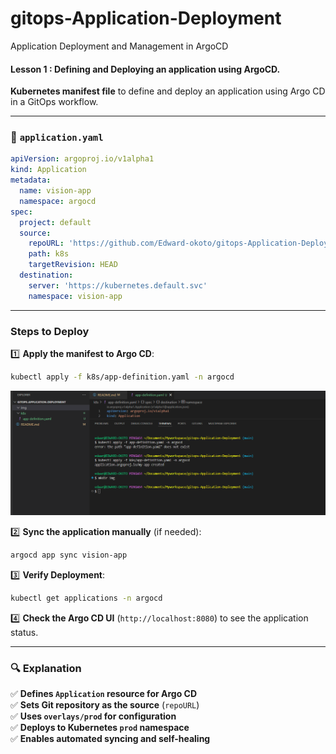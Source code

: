 # gitops-Application-Deployment
Application Deployment and Management in ArgoCD

#### Lesson 1 : Defining and Deploying an application using ArgoCD.

**Kubernetes manifest file** to define and deploy an application using Argo CD in a GitOps workflow.

---

### **📂 `application.yaml`**
```yaml
apiVersion: argoproj.io/v1alpha1
kind: Application
metadata:
  name: vision-app
  namespace: argocd
spec:
  project: default
  source:
    repoURL: 'https://github.com/Edward-okoto/gitops-Application-Deployment.git'
    path: k8s
    targetRevision: HEAD
  destination:
    server: 'https://kubernetes.default.svc'
    namespace: vision-app

```

---

### **Steps to Deploy**
1️⃣ **Apply the manifest to Argo CD**:
```bash
kubectl apply -f k8s/app-definition.yaml -n argocd
```
![](./img/g1.png)

2️⃣ **Sync the application manually** (if needed):
```bash
argocd app sync vision-app
```
3️⃣ **Verify Deployment**:
```bash
kubectl get applications -n argocd
```
4️⃣ **Check the Argo CD UI** (`http://localhost:8080`) to see the application status.

---

### **🔍 Explanation**
✅ **Defines `Application` resource for Argo CD**  
✅ **Sets Git repository as the source** (`repoURL`)  
✅ **Uses `overlays/prod` for configuration**  
✅ **Deploys to Kubernetes `prod` namespace**  
✅ **Enables automated syncing and self-healing**  




